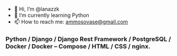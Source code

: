 - 👋 Hi, I’m @lanazzk
- 🌱 I’m currently learning Python
- 📫 How to reach me: ammosovase@gmail.com

### Python / Django / Django Rest Framework / PostgreSQL / Docker / Docker – Compose / HTML / CSS / nginx.
<!---
lanazzk/lanazzk is a ✨ special ✨ repository because its `README.md` (this file) appears on your GitHub profile.
You can click the Preview link to take a look at your changes.
--->
